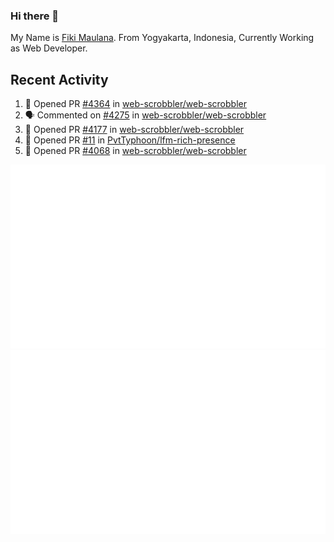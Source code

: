 ### Hi there 👋

My Name is <a rel="me" href="https://mastodon.social/@fiki">Fiki Maulana</a>. From Yogyakarta, Indonesia, Currently Working as Web Developer.

## Recent Activity

<!--START_SECTION:activity-->
1. 💪 Opened PR [#4364](https://github.com/web-scrobbler/web-scrobbler/pull/4364) in [web-scrobbler/web-scrobbler](https://github.com/web-scrobbler/web-scrobbler)
2. 🗣 Commented on [#4275](https://github.com/web-scrobbler/web-scrobbler/issues/4275#issuecomment-1804963767) in [web-scrobbler/web-scrobbler](https://github.com/web-scrobbler/web-scrobbler)
3. 💪 Opened PR [#4177](https://github.com/web-scrobbler/web-scrobbler/pull/4177) in [web-scrobbler/web-scrobbler](https://github.com/web-scrobbler/web-scrobbler)
4. 💪 Opened PR [#11](https://github.com/PvtTyphoon/lfm-rich-presence/pull/11) in [PvtTyphoon/lfm-rich-presence](https://github.com/PvtTyphoon/lfm-rich-presence)
5. 💪 Opened PR [#4068](https://github.com/web-scrobbler/web-scrobbler/pull/4068) in [web-scrobbler/web-scrobbler](https://github.com/web-scrobbler/web-scrobbler)
<!--END_SECTION:activity-->

[![](https://github.com/fikimaul/github-stats/blob/master/generated/overview.svg#gh-light-mode-only)]()
[![](https://github.com/fikimaul/github-stats/blob/master/generated/languages.svg#gh-light-mode-only)]()
